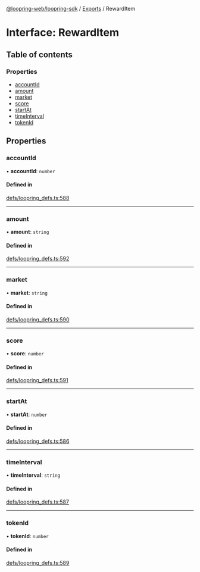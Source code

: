 [@loopring-web/loopring-sdk](../README.md) / [Exports](../modules.md) / RewardItem

# Interface: RewardItem

## Table of contents

### Properties

- [accountId](RewardItem.md#accountid)
- [amount](RewardItem.md#amount)
- [market](RewardItem.md#market)
- [score](RewardItem.md#score)
- [startAt](RewardItem.md#startat)
- [timeInterval](RewardItem.md#timeinterval)
- [tokenId](RewardItem.md#tokenid)

## Properties

### accountId

• **accountId**: `number`

#### Defined in

[defs/loopring_defs.ts:588](https://github.com/Loopring/loopring_sdk/blob/538bd47/src/defs/loopring_defs.ts#L588)

___

### amount

• **amount**: `string`

#### Defined in

[defs/loopring_defs.ts:592](https://github.com/Loopring/loopring_sdk/blob/538bd47/src/defs/loopring_defs.ts#L592)

___

### market

• **market**: `string`

#### Defined in

[defs/loopring_defs.ts:590](https://github.com/Loopring/loopring_sdk/blob/538bd47/src/defs/loopring_defs.ts#L590)

___

### score

• **score**: `number`

#### Defined in

[defs/loopring_defs.ts:591](https://github.com/Loopring/loopring_sdk/blob/538bd47/src/defs/loopring_defs.ts#L591)

___

### startAt

• **startAt**: `number`

#### Defined in

[defs/loopring_defs.ts:586](https://github.com/Loopring/loopring_sdk/blob/538bd47/src/defs/loopring_defs.ts#L586)

___

### timeInterval

• **timeInterval**: `string`

#### Defined in

[defs/loopring_defs.ts:587](https://github.com/Loopring/loopring_sdk/blob/538bd47/src/defs/loopring_defs.ts#L587)

___

### tokenId

• **tokenId**: `number`

#### Defined in

[defs/loopring_defs.ts:589](https://github.com/Loopring/loopring_sdk/blob/538bd47/src/defs/loopring_defs.ts#L589)
